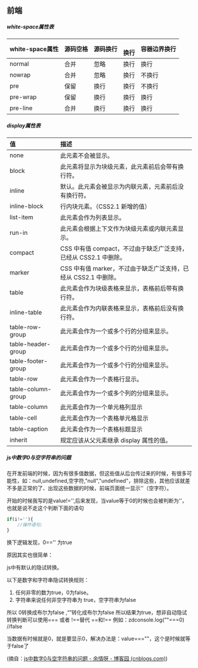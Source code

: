 ## 前端

##### white-space属性表

| white-space属性 | 源码空格 | 源码换行 | <br>换行 | 容器边界换行 |
| --------------- | -------- | -------- | -------- | ------------ |
| normal          | 合并     | 忽略     | 换行     | 换行         |
| nowrap          | 合并     | 忽略     | 换行     | 不换行       |
| pre             | 保留     | 换行     | 换行     | 不换行       |
| pre-wrap        | 保留     | 换行     | 换行     | 换行         |
| pre-line        | 合并     | 换行     | 换行     | 换行         |

##### display属性表

| 值                 | 描述                                                         |
| :----------------- | :----------------------------------------------------------- |
| none               | 此元素不会被显示。                                           |
| block              | 此元素将显示为块级元素，此元素前后会带有换行符。             |
| inline             | 默认。此元素会被显示为内联元素，元素前后没有换行符。         |
| inline-block       | 行内块元素。（CSS2.1 新增的值）                              |
| list-item          | 此元素会作为列表显示。                                       |
| run-in             | 此元素会根据上下文作为块级元素或内联元素显示。               |
| compact            | CSS 中有值 compact，不过由于缺乏广泛支持，已经从 CSS2.1 中删除。 |
| marker             | CSS 中有值 marker，不过由于缺乏广泛支持，已经从 CSS2.1 中删除。 |
| table              | 此元素会作为块级表格来显示，表格前后带有换行符。             |
| inline-table       | 此元素会作为内联表格来显示，表格前后没有换行符。             |
| table-row-group    | 此元素会作为一个或多个行的分组来显示。                       |
| table-header-group | 此元素会作为一个或多个行的分组来显示。                       |
| table-footer-group | 此元素会作为一个或多个行的分组来显示。                       |
| table-row          | 此元素会作为一个表格行显示。                                 |
| table-column-group | 此元素会作为一个或多个列的分组来显示。                       |
| table-column       | 此元素会作为一个单元格列显示                                 |
| table-cell         | 此元素会作为一个表格单元格显示                               |
| table-caption      | 此元素会作为一个表格标题显示                                 |
| inherit            | 规定应该从父元素继承 display 属性的值。                      |

##### js中数字0与空字符串的问题

在开发前端的时候，因为有很多值数据，但这些值从后台传过来的时候，有很多可能性，如：null,undefined,空字符,"null","undefined"，排除这些，其他应该就差不多是正常的了、出现这些数据的时候，前端页面统一显示''（空字符）。

开始的时候我写的是value!='',后来发现，当value等于0的时候也会被判断为''，也就是说不走这个判断下面的语句

```js
if(i!=''){
    //操作语句;
}
```

换下逻辑发现，0=='' 为true

原因其实也很简单：

js中有默认的隐试转换。

以下是数字和字符串隐试转换规则：

1. 任何非零的数为true，0为false。
2. 字符串来说任何非空字符串为 true，空字符串为false 

所以 0转换成布尔为false ,“”转化成布尔为false 所以结果为true，想非自动隐试转换判断可以使用=== 或者 !==替代 ==和!== 例如：zdconsole.log(""===0) //false

当数据有时候就是0，就是要显示0，解决办法是：value===""，这个是时候就等于false了

(摘自：[js中数字0与空字符串的问题 - 余情呀 - 博客园 (cnblogs.com)](https://www.cnblogs.com/yuqingya/p/12915834.html))